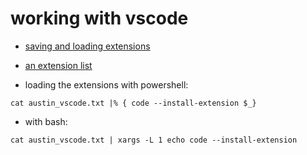 # working with vscode

* [saving and loading extensions](https://stackoverflow.com/questions/35773299/how-can-you-export-the-visual-studio-code-extension-list)

* [an extension list](support_files/austin_vscode.txt)

* loading the extensions with powershell:

```
cat austin_vscode.txt |% { code --install-extension $_}
```

* with bash:

```
cat austin_vscode.txt | xargs -L 1 echo code --install-extension
```

